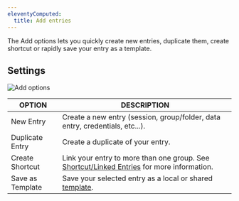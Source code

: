 ```yaml
---
eleventyComputed:
  title: Add entries
---
```

The Add options lets you quickly create new entries, duplicate them, create shortcut or rapidly save your entry as a template.

## Settings
![Add options](https://cdnweb.devolutions.net/docs/en/rdm/mac/clip10333.png)

| OPTION           | DESCRIPTION                                                                                   |
|------------------|-----------------------------------------------------------------------------------------------|
| New Entry        | Create a new entry (session, group/folder, data entry, credentials, etc...).                  |
| Duplicate Entry  | Create a duplicate of your entry.                                                             |
| Create Shortcut  | Link your entry to more than one group. See [Shortcut/Linked Entries](/rdm/mac/commands/edit/entries/shortcut/) for more information. |
| Save as Template | Save your selected entry as a local or shared [template](/rdm/mac/commands/file/templates/). |
